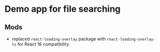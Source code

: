 # Demo app for file searching



## Mods 

- replaced `react-loading-overlay` package with `react-loading-overlay-ts` for React 18 compatibility.


